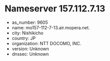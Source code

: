# Nameserver 157.112.7.13

* as_number: 9605
* name: mo157-112-7-13.air.mopera.net.
* city: Nishikicho
* country: JP
* organization: NTT DOCOMO, INC.
* version: Unknown
* dnssec: Unknown
